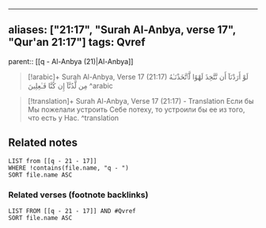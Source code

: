 
---
aliases: ["21:17", "Surah Al-Anbya, verse 17", "Qur'an 21:17"]
tags: Qvref
---

parent:: [[q - Al-Anbya (21)|Al-Anbya]]

> [!arabic]+ Surah Al-Anbya, Verse 17 (21:17)
> <span class="quran-arabic">لَوْ أَرَدْنَآ أَن نَّتَّخِذَ لَهْوًا لَّٱتَّخَذْنَـٰهُ مِن لَّدُنَّآ إِن كُنَّا فَـٰعِلِينَ</span>
^arabic

> [!translation]+ Surah Al-Anbya, Verse 17 (21:17) - Translation
> Если бы Мы пожелали устроить Себе потеху, то устроили бы ее из того, что есть у Нас.
^translation



## Related notes
```dataview
LIST from [[q - 21 - 17]]
WHERE !contains(file.name, "q - ")
SORT file.name ASC
```

### Related verses (footnote backlinks)
```dataview
LIST FROM [[q - 21 - 17]] AND #Qvref
SORT file.name ASC
```

